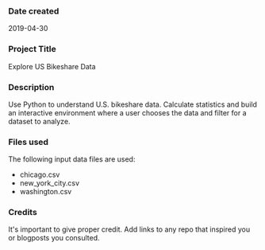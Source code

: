 ### Date created
2019-04-30

### Project Title
Explore US Bikeshare Data

### Description
Use Python to understand U.S. bikeshare data. Calculate statistics and build an interactive environment where a user chooses the data and filter for a dataset to analyze.

### Files used
The following input data files are used:
- chicago.csv
- new_york_city.csv
- washington.csv

### Credits
It's important to give proper credit. Add links to any repo that inspired you or blogposts you consulted.
